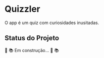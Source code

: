 # Quizzler

 O app é um quiz com curiosidades inusitadas.

## Status do Projeto
 :construction: :books: Em construção...  :construction: :books:

